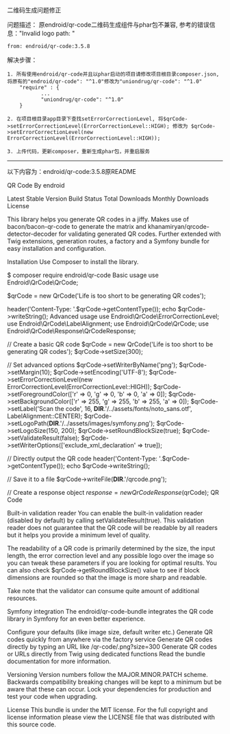 二维码生成问题修正

问题描述：
    原endroid/qr-code二维码生成组件与phar包不兼容,  参考的错误信息："Invalid logo path: "

    from: endroid/qr-code:3.5.8

解决步骤：

    1. 所有使用endroid/qr-code并且以phar启动的项目请修改项目根目录composer.json, 将原有的"endroid/qr-code": "^1.0"修改为"uniondrug/qr-code": "^1.0"
        "require" : {
               ...
               "uniondrug/qr-code": "^1.0"
        }

    2. 在项目根目录app目录下查找setErrorCorrectionLevel, 将$qrCode->setErrorCorrectionLevel(ErrorCorrectionLevel::HIGH); 修改为 $qrCode->setErrorCorrectionLevel(new ErrorCorrectionLevel(ErrorCorrectionLevel::HIGH));

    3. 上传代码，更新composer，重新生成phar包，并重启服务

---------------------------------------------------------------------------------------

以下内容为：endroid/qr-code:3.5.8原README

QR Code
By endroid

Latest Stable Version Build Status Total Downloads Monthly Downloads License

This library helps you generate QR codes in a jiffy. Makes use of bacon/bacon-qr-code to generate the matrix and khanamiryan/qrcode-detector-decoder for validating generated QR codes. Further extended with Twig extensions, generation routes, a factory and a Symfony bundle for easy installation and configuration.

Installation
Use Composer to install the library.

$ composer require endroid/qr-code
Basic usage
use Endroid\QrCode\QrCode;

$qrCode = new QrCode('Life is too short to be generating QR codes');

header('Content-Type: '.$qrCode->getContentType());
echo $qrCode->writeString();
Advanced usage
use Endroid\QrCode\ErrorCorrectionLevel;
use Endroid\QrCode\LabelAlignment;
use Endroid\QrCode\QrCode;
use Endroid\QrCode\Response\QrCodeResponse;

// Create a basic QR code
$qrCode = new QrCode('Life is too short to be generating QR codes');
$qrCode->setSize(300);

// Set advanced options
$qrCode->setWriterByName('png');
$qrCode->setMargin(10);
$qrCode->setEncoding('UTF-8');
$qrCode->setErrorCorrectionLevel(new ErrorCorrectionLevel(ErrorCorrectionLevel::HIGH));
$qrCode->setForegroundColor(['r' => 0, 'g' => 0, 'b' => 0, 'a' => 0]);
$qrCode->setBackgroundColor(['r' => 255, 'g' => 255, 'b' => 255, 'a' => 0]);
$qrCode->setLabel('Scan the code', 16, __DIR__.'/../assets/fonts/noto_sans.otf', LabelAlignment::CENTER);
$qrCode->setLogoPath(__DIR__.'/../assets/images/symfony.png');
$qrCode->setLogoSize(150, 200);
$qrCode->setRoundBlockSize(true);
$qrCode->setValidateResult(false);
$qrCode->setWriterOptions(['exclude_xml_declaration' => true]);

// Directly output the QR code
header('Content-Type: '.$qrCode->getContentType());
echo $qrCode->writeString();

// Save it to a file
$qrCode->writeFile(__DIR__.'/qrcode.png');

// Create a response object
$response = new QrCodeResponse($qrCode);
QR Code

Built-in validation reader
You can enable the built-in validation reader (disabled by default) by calling setValidateResult(true). This validation reader does not guarantee that the QR code will be readable by all readers but it helps you provide a minimum level of quality.

The readability of a QR code is primarily determined by the size, the input length, the error correction level and any possible logo over the image so you can tweak these parameters if you are looking for optimal results. You can also check $qrCode->getRoundBlockSize() value to see if block dimensions are rounded so that the image is more sharp and readable.

Take note that the validator can consume quite amount of additional resources.

Symfony integration
The endroid/qr-code-bundle integrates the QR code library in Symfony for an even better experience.

Configure your defaults (like image size, default writer etc.)
Generate QR codes quickly from anywhere via the factory service
Generate QR codes directly by typing an URL like /qr-code/<text>.png?size=300
Generate QR codes or URLs directly from Twig using dedicated functions
Read the bundle documentation for more information.

Versioning
Version numbers follow the MAJOR.MINOR.PATCH scheme. Backwards compatibility breaking changes will be kept to a minimum but be aware that these can occur. Lock your dependencies for production and test your code when upgrading.

License
This bundle is under the MIT license. For the full copyright and license information please view the LICENSE file that was distributed with this source code.